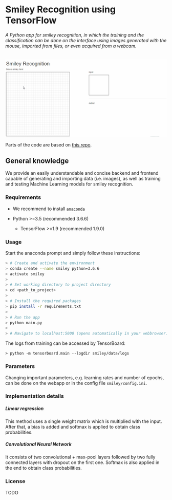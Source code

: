 # Smiley Recognition using TensorFlow #

###### A Python app for smiley recognition, in which the training and the classification can be done on the interface using images generated with the mouse, imported from files, or even acquired from a webcam.

![alt text](./gif.gif "Smiley Recognition")

Parts of the code are based on [this repo](https://github.com/sugyan/tensorflow-mnist).

## General knowledge ##
We provide an easily understandable and concise backend and frontend capable of generating and importing data (i.e. images), as well as training and testing Machine Learning models for smiley recognition.

### Requirements ###
- We recommend to install [`anaconda`](https://docs.anaconda.com/anaconda/install/)

- Python >=3.5 (recommended 3.6.6)
  - TensorFlow >=1.9 (recommended 1.9.0)

### Usage ###
Start the anaconda prompt and simply follow these instructions:

```bash
> # Create and activate the environment
> conda create --name smiley python=3.6.6
> activate smiley
>
> # Set working directory to project directory
> cd <path_to_project>
>
> # Install the required packages
> pip install -r requirements.txt
> 
> # Run the app
> python main.py
> 
> # Navigate to localhost:5000 (opens automatically in your webbrowser)
```

The logs from training can be accessed by TensorBoard:

    > python -m tensorboard.main --logdir smiley/data/logs

### Parameters ###
Changing important parameters, e.g. learning rates and number of epochs, can be done on the webapp or in the config file `smiley/config.ini`. 

### Implementation details ###

##### Linear regression #####
This method uses a single weight matrix which is multiplied with the input. After that, a bias is added and softmax is applied to obtain class probabilities.

##### Convolutional Neural Network #####
It consists of two convolutional + max-pool layers followed by two fully connected layers with dropout on the first one. Softmax is also applied in the end to obtain class probabilities.

### License ###
TODO